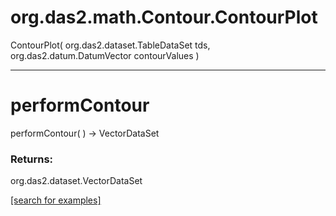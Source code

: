 # org.das2.math.Contour.ContourPlot
ContourPlot( org.das2.dataset.TableDataSet tds, org.das2.datum.DatumVector contourValues )


***
<a name="performContour"></a>
# performContour
performContour(  ) &rarr; VectorDataSet



### Returns:
org.das2.dataset.VectorDataSet


<a href="https://github.com/autoplot/dev/search?q=performContour&unscoped_q=performContour">[search for examples]</a>


